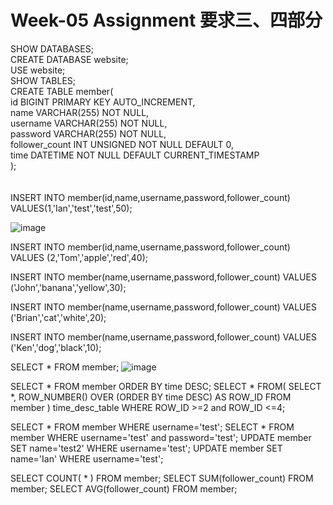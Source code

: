 # Week-05 Assignment 要求三、四部分

SHOW DATABASES;  </br>
CREATE DATABASE website;  </br>
USE website;  </br>
SHOW TABLES;  </br>
CREATE TABLE member(    
	id BIGINT PRIMARY KEY AUTO_INCREMENT,        
    name VARCHAR(255) NOT NULL,  </br>
    username VARCHAR(255) NOT NULL,  </br>
    password VARCHAR(255) NOT NULL,  </br>
    follower_count INT UNSIGNED NOT NULL DEFAULT 0,  </br>
    time DATETIME NOT NULL DEFAULT CURRENT_TIMESTAMP  </br>
);   
</br>
</br>
INSERT INTO member(id,name,username,password,follower_count) 
VALUES(1,'Ian','test','test',50);   </br>

![image](https://user-images.githubusercontent.com/104882761/197391543-ef5c52e2-32c3-4eda-a378-19d61f84ebc3.png)


INSERT INTO member(id,name,username,password,follower_count) 
VALUES (2,'Tom','apple','red',40);

INSERT INTO member(name,username,password,follower_count) 
VALUES ('John','banana','yellow',30);

INSERT INTO member(name,username,password,follower_count) 
VALUES ('Brian','cat','white',20);

INSERT INTO member(name,username,password,follower_count) 
VALUES ('Ken','dog','black',10);
</br>

SELECT * FROM member;
![image](https://user-images.githubusercontent.com/104882761/197391735-42bd1ee2-5661-426e-8de6-8c4aa9d7ff5a.png)
</br>

SELECT * FROM member ORDER BY time DESC;
SELECT * FROM(
	SELECT *, ROW_NUMBER() OVER (ORDER BY time DESC) AS ROW_ID FROM member
) time_desc_table WHERE ROW_ID >=2 and ROW_ID <=4;

SELECT * FROM member WHERE username='test';
SELECT * FROM member WHERE username='test' and password='test';
UPDATE member SET name='test2' WHERE username='test';
UPDATE member SET name='Ian' WHERE username='test';

SELECT COUNT( * ) FROM member;
SELECT SUM(follower_count) FROM member;
SELECT AVG(follower_count) FROM member;
